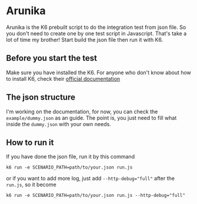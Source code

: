 # Arunika
Arunika is the K6 prebuilt script to do the integration test from json file. So you don't need to create one by one test script in Javascript. That's take a lot of time my brother! Start build the json file then run it with K6.

## Before you start the test
Make sure you have installed the K6. For anyone who don't know about how to install K6, check their [official documentation](https://k6.io/docs/get-started/installation/)

## The json structure
I'm working on the documentation, for now, you can check the `example/dummy.json` as an guide. The point is, you just need to fill what inside the `dummy.json` with your own needs.

## How to run it
If you have done the json file, run it by this command
```
k6 run -e SCENARIO_PATH=path/to/your.json run.js
```
or if you want to add more log, just add `--http-debug="full"` after the `run.js`, so it become
```
k6 run -e SCENARIO_PATH=path/to/your.json run.js --http-debug="full"
```